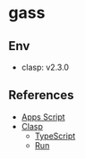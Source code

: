 # gass

## Env

- clasp: v2.3.0

## References

- [Apps Script](https://developers.google.com/apps-script/overview)
- [Clasp](https://github.com/google/clasp)
  - [TypeScript](https://github.com/google/clasp/blob/master/docs/typescript.md)
  - [Run](https://github.com/google/clasp/blob/master/docs/run.md)
